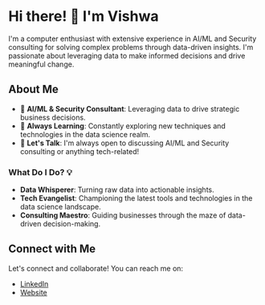 # Hi there! 👋 I'm Vishwa

I'm a computer enthusiast with extensive experience in AI/ML and Security consulting for solving complex problems through data-driven insights. I'm passionate about leveraging data to make informed decisions and drive meaningful change.

## About Me

- 💼 **AI/ML & Security Consultant**: Leveraging data to drive strategic business decisions.
- 🌱 **Always Learning**: Constantly exploring new techniques and technologies in the data science realm.
- 💬 **Let's Talk**: I'm always open to discussing AI/ML and Security consulting or anything tech-related!

### What Do I Do? 💡

- **Data Whisperer**: Turning raw data into actionable insights.
- **Tech Evangelist**: Championing the latest tools and technologies in the data science landscape.
- **Consulting Maestro**: Guiding businesses through the maze of data-driven decision-making.

## Connect with Me

Let's connect and collaborate! You can reach me on:

- [LinkedIn](https://www.linkedin.com/in/vishaku)
- [Website](https://www.drpinnacle.com)

